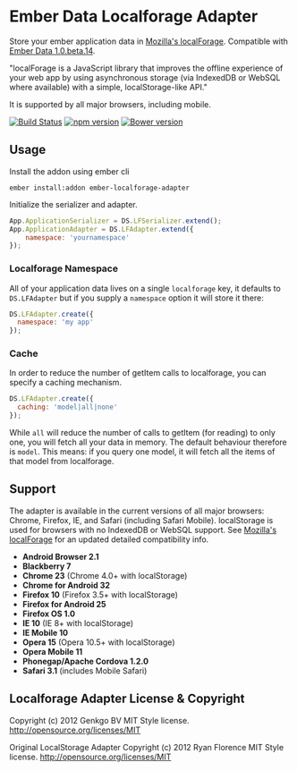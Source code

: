 Ember Data Localforage Adapter
================================

Store your ember application data in [Mozilla's localForage](https://github.com/mozilla/localForage). Compatible with [Ember Data 1.0.beta.14](https://github.com/emberjs/data).

"localForage is a JavaScript library that improves the offline experience of your web app by using asynchronous storage (via IndexedDB or WebSQL where available) with a simple, localStorage-like API."

It is supported by all major browsers, including mobile.

[![Build Status](https://travis-ci.org/genkgo/ember-localforage-adapter.png?branch=master)](https://travis-ci.org/genkgo/ember-localforage-adapter)
[![npm version](https://badge.fury.io/js/ember-localforage-adapter.svg)](http://badge.fury.io/js/ember-localforage-adapter)
[![Bower version](https://badge.fury.io/bo/ember-localforage-adapter.svg)](http://badge.fury.io/bo/ember-localforage-adapter)

Usage
-----

Install the addon using ember cli

```
ember install:addon ember-localforage-adapter
```

Initialize the serializer and adapter.

```js
App.ApplicationSerializer = DS.LFSerializer.extend();
App.ApplicationAdapter = DS.LFAdapter.extend({
    namespace: 'yournamespace'
});
```

### Localforage Namespace

All of your application data lives on a single `localforage` key, it defaults to `DS.LFAdapter` but if you supply a `namespace` option it will store it there:

```js
DS.LFAdapter.create({
  namespace: 'my app'
});
```

### Cache

In order to reduce the number of getItem calls to localforage, you can specify a caching mechanism.

```js
DS.LFAdapter.create({
  caching: 'model|all|none'
});
```

While `all` will reduce the number of calls to getItem (for reading) to only one, you will fetch all your data in memory. The default
behaviour therefore is `model`. This means: if you query one model, it will fetch all the items of that model from localforage.


Support
----

The adapter is available in the current versions of all major browsers: Chrome, Firefox, IE, and Safari (including Safari Mobile). localStorage is used for browsers with no IndexedDB or WebSQL support. See [Mozilla's localForage](https://github.com/mozilla/localForage) for an updated detailed compatibility info.

* **Android Browser 2.1** 
* **Blackberry 7**
* **Chrome 23** (Chrome 4.0+ with localStorage)
* **Chrome for Android 32**
* **Firefox 10** (Firefox 3.5+ with localStorage)
* **Firefox for Android 25**
* **Firefox OS 1.0**
* **IE 10** (IE 8+ with localStorage)
* **IE Mobile 10**
* **Opera 15** (Opera 10.5+ with localStorage)
* **Opera Mobile 11**
* **Phonegap/Apache Cordova 1.2.0**
* **Safari 3.1** (includes Mobile Safari)

Localforage Adapter License & Copyright
--------------------------------------------------

Copyright (c) 2012 Genkgo BV
MIT Style license. http://opensource.org/licenses/MIT

Original LocalStorage Adapter
Copyright (c) 2012 Ryan Florence
MIT Style license. http://opensource.org/licenses/MIT
